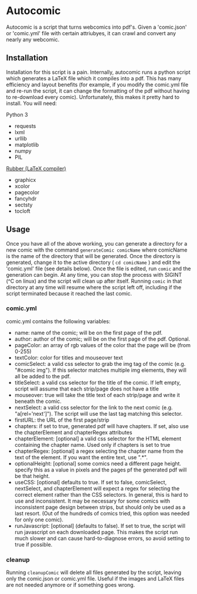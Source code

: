 # Autocomic

Autocomic is a script that turns webcomics into pdf's. Given a 'comic.json' or 'comic.yml' file with certain attriubyes, it can crawl and convert any nearly any webcomic.

## Installation

Installation for this script is a pain. Internally, autocomic runs a python script which generates a
LaTeX file which it compiles into a pdf. This has many efficiency and layout benefits (for example,
if you modify the comic.yml file and re-run the script, it can change the formatting of the pdf
without having to re-download every comic). Unfortunately, this makes it pretty hard to install.
You will need:

Python 3

-   requests
-   lxml
-   urllib
-   matplotlib
-   numpy
-   PIL

[Rubber (LaTeX compiler)](https://github.com/petrhosek/rubber)

-   graphicx
-   xcolor
-   pagecolor
-   fancyhdr
-   sectsty
-   tocloft

## Usage

Once you have all of the above working, you can generate a directory for a new comic with the command
`generateComic comicName`
where comicName is the name of the directory that will be generated. Once the directory is generated,
change it to the active directory (
`cd comicName`
) and edit the 'comic.yml' file (see details below). Once the file is
edited, run
`comic`
and the generation can begin. At any time, you can stop the process with SIGINT (^C on linux) and the script
will clean up after itself. Running
`comic`
in that directory at any time will resume where the script left off, including if the script terminated
because it reached the last comic.

### comic.yml

comic.yml contains the following variables:

-   name: name of the comic; will be on the first page of the pdf.
-   author: author of the comic; will be on the first page of the pdf. Optional.
-   pageColor: an array of rgb values of the color that the page will be (from 0-255)
-   textColor: color for titles and mouseover text
-   comicSelect: a valid css selector to grab the img tag of the comic (e.g. "#comic img"). If this selector matches multiple img elements, they will all be added to the pdf.
-   titleSelect: a valid css selector for the title of the comic. If left empty, script will assume
    that each strip/page does not have a title
-   mouseover: true will take the title text of each strip/page and write it beneath the comic.
-   nextSelect: a valid css selector for the link to the next comic (e.g. "a[rel='next']"). The script will use the last tag matching this selector.
-   firstURL: the URL of the first page/strip
-   chapters: if set to true, generated pdf will have chapters. If set, also use the chapterElement and chapterRegex attributes
-   chapterElement: [optional] a valid css selector for the HTML element containing the chapter name.
    Used only if chapters is set to true
-   chapterRegex: [optional] a regex selecting the chapter name from the text of the element. If you want the entire
    text, use ".\*".
-   optionalHeight: [optional] some comics need a different page height. specify this as a value in pixels and the pages pf the generated pdf will be that height.
-   useCSS: [optional] defaults to true. If set to false, comicSelect, nextSelect, and chapterElement will expect a regex for selecting the correct element rather than the CSS selectors. In general, this is hard to use and inconsistent. It may be necessary for some comics with inconsistent page design between strips, but should only be used as a last resort. (Out of the hundreds of comics tried, this option was needed for only one comic).
-   runJavascript: [optional] (defaults to false). If set to true, the script will run javascript on each downloaded page. This makes the script run much slower and can cause hard-to-diagnose errors, so avoid setting to true if possible.

### cleanup

Running
`cleanupComic`
will delete all files generated by the script, leaving only the comic.json or comic.yml file. Useful if the images and
LaTeX files are not needed anymore or if something goes wrong.
